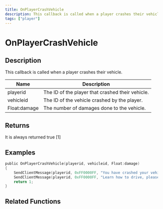 ```yaml
---
title: OnPlayerCrashVehicle
description: This callback is called when a player crashes their vehicle.
tags: ["player"]
---
```


# OnPlayerCrashVehicle

<TagLinks />

## Description

This callback is called when a player crashes their vehicle.

| Name        | Description                                                   |
| ----------- | ------------------------------------------------------------- |
| playerid     | The ID of the player that crashed their vehicle. |
| vehicleid | The ID of the vehicle crashed by the player. |
| Float:damage | The number of damages done to the vehicle. |

## Returns

It is always returned true [1]

## Examples

```c
public OnPlayerCrashVehicle(playerid, vehicleid, Float:damage)
{ 
    SendClientMessage(playerid, 0xFF0000FF, "You have crashed your vehicle!");
    SendClientMessage(playerid, 0xFF0000FF, "Learn how to drive, please!");
    return 1;
}
```

## Related Functions
